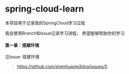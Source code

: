 # spring-cloud-learn

本项目用于记录我的SpringCloud学习过程

我会使用Branch和Issue记录学习进程， 希望能够帮助你的学习

#### 第一章：搭建环境
见Issue: 搭建环境
> https://github.com/shenhuaxin/blog/issues/5
